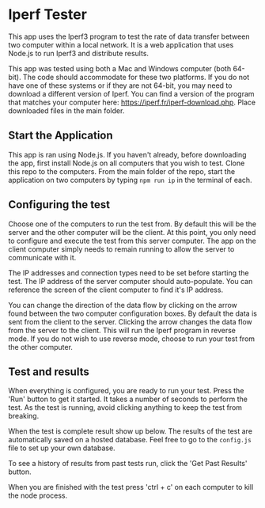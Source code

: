 # Iperf Tester

This app uses the Iperf3 program to test the rate of data transfer between two computer within a local network.  It is a web application that uses Node.js to run Iperf3 and distribute results.

This app was tested using both a Mac and Windows computer (both 64-bit). The code should accommodate for these two platforms.  If you do not have one of these systems or if they are not 64-bit, you may need to download a different version of Iperf.  You can find a version of the program that matches your computer here: https://iperf.fr/iperf-download.php. Place downloaded files in the main folder.

## Start the Application

This app is ran using Node.js.  If you haven't already, before downloading the app, first install Node.js on all computers that you wish to test.  Clone this repo to the computers. From the main folder of the repo, start the application on two computers by typing `npm run ip` in the terminal of each.

## Configuring the test

Choose one of the computers to run the test from.  By default this will be the server and the other computer will be the client.  At this point, you only need to configure and execute the test from this server computer.  The app on the client computer simply needs to remain running to allow the server to communicate with it.

The IP addresses and connection types need to be set before starting the test.  The IP address of the server computer should auto-populate.  You can reference the screen of the client computer to find it's IP address.

You can change the direction of the data flow by clicking on the arrow found between the two computer configuration boxes.  By default the data is sent from the client to the server.  Clicking the arrow changes the data flow from the server to the client.  This will run the Iperf program in reverse mode.  If you do not wish to use reverse mode, choose to run your test from the other computer.

## Test and results

When everything is configured, you are ready to run your test.  Press the 'Run' button to get it started.  It takes a number of seconds to perform the test.  As the test is running, avoid clicking anything to keep the test from breaking.

When the test is complete result show up below.  The results of the test are automatically saved on a hosted database.  Feel free to go to the `config.js` file to set up your own database.

To see a history of results from past tests run, click the 'Get Past Results' button.

When you are finished with the test press 'ctrl + c' on each computer to kill the node process.

